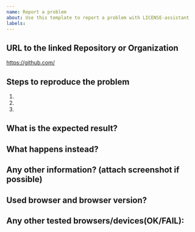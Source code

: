 ```yaml
---
name: Report a problem
about: Use this template to report a problem with LICENSE-assistant
labels:
---
```


<!--

Thank you for considering to contribute to LICENSE Assistant.

Please kindly look into the [most common issues and solutions](https://github.com/boss-net/license-assistant/blob/main/COMMON_ISSUES.md) before creating the issue.

Please provide as much information as you can. This help a lot in a quick response and resolving the problem.
-->

## URL to the linked Repository or Organization

https://github.com/
## Steps to reproduce the problem

1.
2.
3.

## What is the expected result?

## What happens instead?


## Any other information? (attach screenshot if possible)

## Used browser and browser version?

## Any other tested browsers/devices(OK/FAIL):



